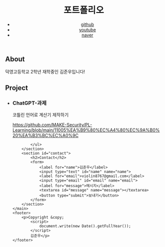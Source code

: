 <!DOCTYPE html>
<html>
<head>
	<meta charset="UTF-8">
	<title>포트폴리오</title>
</head>
<body>
	<header>
		<h1>포트폴리오</h1>
		<nav>
			<ul>
				<li><a href="https://github.com/wasans6">github</a></li>
				<li><a href="https://www.youtube.com/">youtube</a></li>
				<li><a href="https://naver.com">naver</a></li>
			</ul>
		</nav>
	</header>
	<main>
		<section id="about">
			<h2>About</h2>
			<p>덕영고등학교 2학년 재학중인 김준우입니다!</p>
		</section>
		<section id="project">
			<h2>Project</h2>
			<ul>
				<li>
					<h3>ChatGPT-과제</h3>
					<p>코틀린 언어로 계산기 제작하기</p>
					<a href="#">https://github.com/MAKE-Security/PL-Learning/blob/main/11005%EA%B9%80%EC%A4%80%EC%9A%B0%20%EA%B3%BC%EC%A0%9C</a>
				</li>
			
			</ul>
		</section>
		<section id="contact">
			<h2>Contact</h2>
			<form>
				<label for="name">김준우</label>
				<input type="text" id="name" name="name">
				<label for="email">violin8767@gmail.com</label>
				<input type="email" id="email" name="email">
				<label for="message">메시지</label>
				<textarea id="message" name="message"></textarea>
				<button type="submit">보내기</button>
			</form>
		</section>
	</main>
	<footer>
		<p>Copyright &copy; 
			<script>
				document.write(new Date().getFullYear());
			</script> 
			김준우</p>
	</footer>
</body>
</html>
